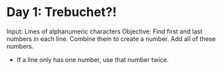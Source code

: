 # Day 1: Trebuchet?!

Input: Lines of alphanumeric characters
Objective: Find first and last numbers in each line. Combine them to create a number. Add all of these numbers.

- If a line only has one number, use that number twice.
